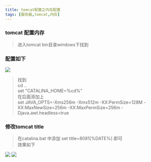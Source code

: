 ```yaml
---
title: tomcat配置之内存配置   
tags: [服务器,tomcat,内存]
---
```

### tomcat 配置内存  
> 进入tomcat bin目录windows下找到   


### 配置如下
<img src = "/images/a1.png"></img>

> 找到  
> cd ..  
set "CATALINA_HOME=%cd%"  
> 在后面添加上  
>  set JAVA_OPTS=-Xms256m -Xmx512m -XX:PermSize=128M -XX:MaxNewSize=256m -XX:MaxPermSize=256m -Djava.awt.headless=true



### 修改tomcat title
>在catalina.bat 中添加 set title=8081[%DATE%] 即可  
> 效果如下

<img src = "/images/a2.jpg"></img> 
<img src = "/images/a3.jpg"></img> 